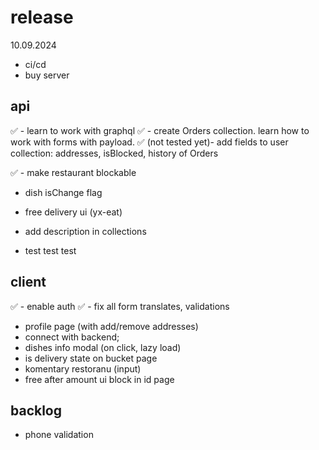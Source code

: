 # release

10.09.2024

- ci/cd
- buy server

## api

✅ - learn to work with graphql
✅ - create Orders collection. learn how to work with forms with payload.
✅ (not tested yet)- add fields to user collection: addresses, isBlocked, history of Orders

✅ - make restaurant blockable

- dish isChange flag

- free delivery ui (yx-eat)
- add description in collections
<!-- ex: https://github.com/payloadcms/public-demo/blob/master/src/payload/collections/Media.ts -->
- test test test

## client

✅ - enable auth
✅ - fix all form translates, validations

- profile page (with add/remove addresses)
- connect with backend;
- dishes info modal (on click, lazy load)
- is delivery state on bucket page
- komentary restoranu (input)
- free after amount ui block in id page

## backlog

- phone validation
